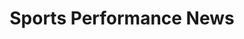 ---
title: Sports Performance News
permalink: "/sportsperformance/news/"
pagination:
  enabled: true
  collection: posts
layout: blog-index
---